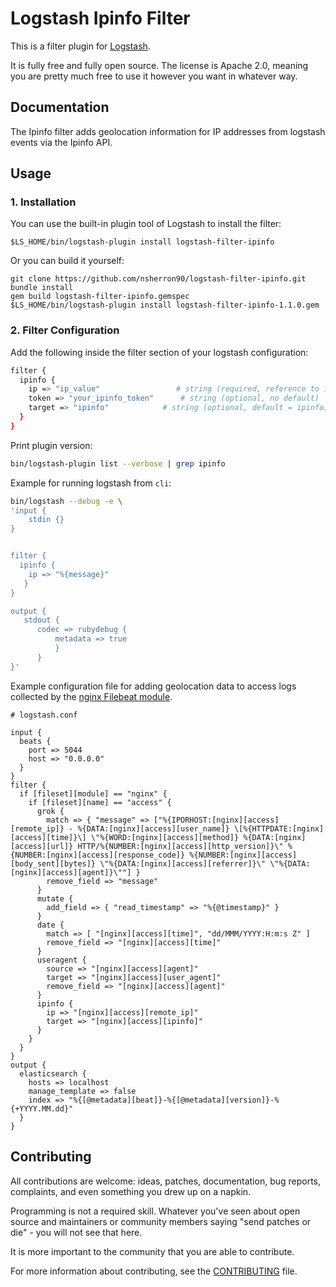# Logstash Ipinfo Filter 
This is a filter plugin for [Logstash](https://github.com/elastic/logstash).

It is fully free and fully open source. The license is Apache 2.0, meaning you are pretty much free to use it however you want in whatever way.

## Documentation

The Ipinfo filter adds geolocation information for IP addresses from logstash events via the Ipinfo API.



## Usage
### 1. Installation
You can use the built-in plugin tool of Logstash to install the filter:
```
$LS_HOME/bin/logstash-plugin install logstash-filter-ipinfo
```

Or you can build it yourself:
```
git clone https://github.com/nsherron90/logstash-filter-ipinfo.git
bundle install
gem build logstash-filter-ipinfo.gemspec
$LS_HOME/bin/logstash-plugin install logstash-filter-ipinfo-1.1.0.gem
```

### 2. Filter Configuration
Add the following inside the filter section of your logstash configuration:

```sh
filter {
  ipinfo {
    ip => "ip_value"                 # string (required, reference to ip address field)
    token => "your_ipinfo_token"      # string (optional, no default)
    target => "ipinfo"            # string (optional, default = ipinfo)
  }
}
```

Print plugin version:

``` bash
bin/logstash-plugin list --verbose | grep ipinfo
```

Example for running logstash from `cli`:

``` bash
bin/logstash --debug -e \
'input {
    stdin {}
}


filter {
  ipinfo {
    ip => "%{message}"
   }
}

output {
   stdout {
      codec => rubydebug {
          metadata => true
          }
      }
}'
```


Example configuration file for adding geolocation data to access logs collected by the [nginx Filebeat module](https://www.elastic.co/guide/en/beats/filebeat/7.0/filebeat-module-nginx.html).

```
# logstash.conf

input {
  beats {
    port => 5044
    host => "0.0.0.0"
  }
}
filter {
  if [fileset][module] == "nginx" {
    if [fileset][name] == "access" {
      grok {
        match => { "message" => ["%{IPORHOST:[nginx][access][remote_ip]} - %{DATA:[nginx][access][user_name]} \[%{HTTPDATE:[nginx][access][time]}\] \"%{WORD:[nginx][access][method]} %{DATA:[nginx][access][url]} HTTP/%{NUMBER:[nginx][access][http_version]}\" %{NUMBER:[nginx][access][response_code]} %{NUMBER:[nginx][access][body_sent][bytes]} \"%{DATA:[nginx][access][referrer]}\" \"%{DATA:[nginx][access][agent]}\""] }
        remove_field => "message"
      }
      mutate {
        add_field => { "read_timestamp" => "%{@timestamp}" }
      }
      date {
        match => [ "[nginx][access][time]", "dd/MMM/YYYY:H:m:s Z" ]
        remove_field => "[nginx][access][time]"
      }
      useragent {
        source => "[nginx][access][agent]"
        target => "[nginx][access][user_agent]"
        remove_field => "[nginx][access][agent]"
      }
      ipinfo {
        ip => "[nginx][access][remote_ip]"
        target => "[nginx][access][ipinfo]"
      }
    }
  }
}
output {
  elasticsearch {
    hosts => localhost
    manage_template => false
    index => "%{[@metadata][beat]}-%{[@metadata][version]}-%{+YYYY.MM.dd}"
  }
}

```

## Contributing

All contributions are welcome: ideas, patches, documentation, bug reports, complaints, and even something you drew up on a napkin.

Programming is not a required skill. Whatever you've seen about open source and maintainers or community members  saying "send patches or die" - you will not see that here.

It is more important to the community that you are able to contribute.

For more information about contributing, see the [CONTRIBUTING](https://github.com/elasticsearch/logstash/blob/master/CONTRIBUTING.md) file.
